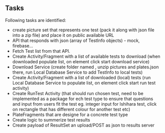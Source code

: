 ## Tasks ##
Following tasks are identified:

* create picture set that represents one test (pack it along with json file into a zip file) and place it on public available URL
* API that responds with json (array of TestInfo objects) - mock, firebase...
* Fetch Test list from that API.
* Create Activity/Fragment with a list of available tests to download (when downloaded populate list, on element click start download service)
* Download Service (create folder named <TestID>, unzip pictures and plates.json there, run Local Database Service to add TestInfo to local tests)
* Create Activity/Fragment with a list of downloaded (local) tests (run Local Database Service to populate list, on element click start run test activity)
* Create RunTest Activity (that should run chosen test, need to be implemented as a package for ech test type to ensure that questions and input from users fit the test eg. integer input for Ishihara test, click on rectangle that has different colour for another test etc)
* PlateFragments that are designe for a concrete test type
* Create logic to summerize test results
* Create payload of ResultSet an upload/POST as json to results server
